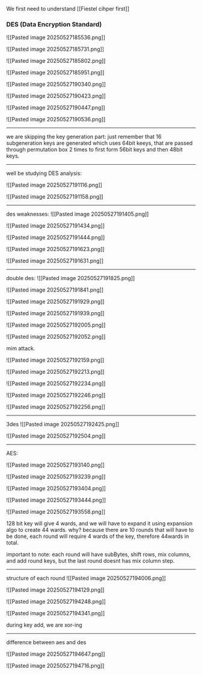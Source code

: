 We first need to understand [[Fiestel cihper first]]


### DES (Data Encryption Standard)


![[Pasted image 20250527185536.png]]

![[Pasted image 20250527185731.png]]



![[Pasted image 20250527185802.png]]


![[Pasted image 20250527185951.png]]


![[Pasted image 20250527190340.png]]


![[Pasted image 20250527190423.png]]

![[Pasted image 20250527190447.png]]



![[Pasted image 20250527190536.png]]


---

we are skipping the key generation part: just remember that 16 subgeneration keys are generated which uses 64bit keeys, that are passed through permutation box 2 times to first form 56bit keys and then 48bit keys.

---


well be studying DES analysis:

![[Pasted image 20250527191116.png]]


![[Pasted image 20250527191158.png]]


---


des weaknesses:
![[Pasted image 20250527191405.png]]

![[Pasted image 20250527191434.png]]

![[Pasted image 20250527191444.png]]

![[Pasted image 20250527191623.png]]

![[Pasted image 20250527191631.png]]



---


double des:
![[Pasted image 20250527191825.png]]


![[Pasted image 20250527191841.png]]


![[Pasted image 20250527191929.png]]

![[Pasted image 20250527191939.png]]


![[Pasted image 20250527192005.png]]


![[Pasted image 20250527192052.png]]


mim attack.


![[Pasted image 20250527192159.png]]


![[Pasted image 20250527192213.png]]

![[Pasted image 20250527192234.png]]

![[Pasted image 20250527192246.png]]

![[Pasted image 20250527192256.png]]


---

3des
![[Pasted image 20250527192425.png]]


![[Pasted image 20250527192504.png]]



---


AES:


![[Pasted image 20250527193140.png]]


![[Pasted image 20250527193239.png]]

![[Pasted image 20250527193404.png]]

![[Pasted image 20250527193444.png]]

![[Pasted image 20250527193558.png]]

128 bit key will give 4 wards, and we will have to expand it using expansion algo to create 44 wards. why? because there are 10 rounds that will have to be done, each round will require 4 wards of the key, therefore 44wards in total.


important to note: 
each round will have subBytes, shift rows, mix columns, and add round keys, but the last round doesnt has mix column step.

---


structure of each round
![[Pasted image 20250527194006.png]]

![[Pasted image 20250527194129.png]]

![[Pasted image 20250527194248.png]]


![[Pasted image 20250527194341.png]]

during key add, we are xor-ing

---


difference between aes and des

![[Pasted image 20250527194647.png]]

![[Pasted image 20250527194716.png]]



